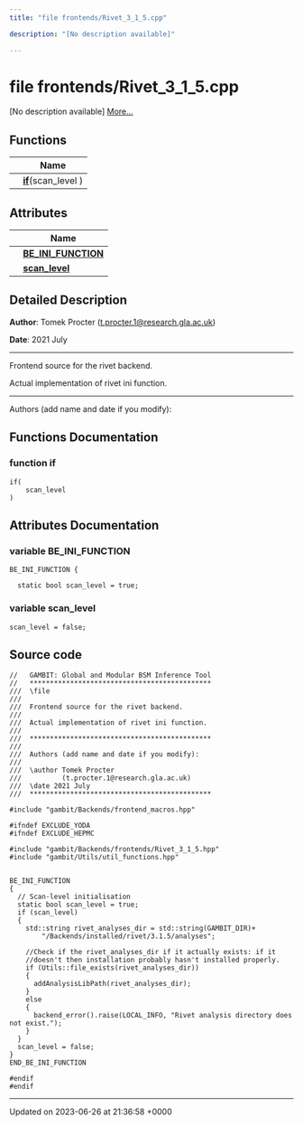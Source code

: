 ```yaml
---
title: "file frontends/Rivet_3_1_5.cpp"

description: "[No description available]"

---
```


# file frontends/Rivet_3_1_5.cpp

[No description available] [More...](#detailed-description)

## Functions

|                | Name           |
| -------------- | -------------- |
| | **[if](/documentation/code/files/rivet__3__1__5_8cpp/#function-if)**(scan_level ) |

## Attributes

|                | Name           |
| -------------- | -------------- |
| | **[BE_INI_FUNCTION](/documentation/code/files/rivet__3__1__5_8cpp/#variable-be-ini-function)**  |
| | **[scan_level](/documentation/code/files/rivet__3__1__5_8cpp/#variable-scan-level)**  |

## Detailed Description


**Author**: Tomek Procter ([t.procter.1@research.gla.ac.uk](mailto:t.procter.1@research.gla.ac.uk)) 

**Date**: 2021 July 

------------------

Frontend source for the rivet backend.

Actual implementation of rivet ini function.



------------------

Authors (add name and date if you modify):


## Functions Documentation

### function if

```
if(
    scan_level 
)
```



## Attributes Documentation

### variable BE_INI_FUNCTION

```
BE_INI_FUNCTION {
  
  static bool scan_level = true;
```


### variable scan_level

```
scan_level = false;
```



## Source code

```
//   GAMBIT: Global and Modular BSM Inference Tool
//   *********************************************
///  \file
///
///  Frontend source for the rivet backend.
///
///  Actual implementation of rivet ini function.
///
///  *********************************************
///
///  Authors (add name and date if you modify):
///
///  \author Tomek Procter
///          (t.procter.1@research.gla.ac.uk)
///  \date 2021 July
///  *********************************************

#include "gambit/Backends/frontend_macros.hpp"

#ifndef EXCLUDE_YODA
#ifndef EXCLUDE_HEPMC

#include "gambit/Backends/frontends/Rivet_3_1_5.hpp"
#include "gambit/Utils/util_functions.hpp"


BE_INI_FUNCTION
{
  // Scan-level initialisation
  static bool scan_level = true;
  if (scan_level)
  {
    std::string rivet_analyses_dir = std::string(GAMBIT_DIR)+
        "/Backends/installed/rivet/3.1.5/analyses";

    //Check if the rivet_analyses_dir if it actually exists: if it
    //doesn't then installation probably hasn't installed properly.
    if (Utils::file_exists(rivet_analyses_dir))
    {
      addAnalysisLibPath(rivet_analyses_dir);
    }
    else
    {
      backend_error().raise(LOCAL_INFO, "Rivet analysis directory does not exist.");
    }
  }
  scan_level = false;
}
END_BE_INI_FUNCTION

#endif
#endif
```


-------------------------------

Updated on 2023-06-26 at 21:36:58 +0000
